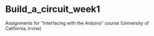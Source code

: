 # Build_a_circuit_week1
Assignments for "Interfacing with the Arduino" course (University of California, Irvine)
